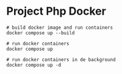 # Project Php Docker

```shell
# build docker image and run containers
docker compose up --build 

# run docker containers
docker compose up

# run docker containers in de background
docker compose up -d

```